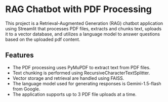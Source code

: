 # RAG Chatbot with PDF Processing

This project is a Retrieval-Augmented Generation (RAG) chatbot application using Streamlit that processes PDF files, extracts and chunks text, uploads it to a vector database, and utilizes a language model to answer questions based on the uploaded pdf content.

## Features

- The PDF processing uses PyMuPDF to extract text from PDF files.
- Text chunking is performed using RecursiveCharacterTextSplitter.
- Vector storage and retrieval are handled using FAISS.
- The language model used for generating responses is Gemini-1.5-flash from Google.
- The application supports up to 3 PDF file uploads at a time.
